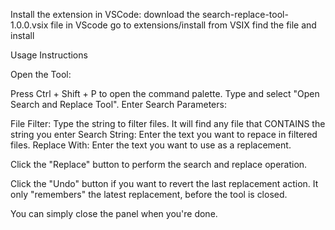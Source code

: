 Install the extension in VSCode:
    download the search-replace-tool-1.0.0.vsix file
    in VScode go to extensions/install from VSIX
    find the file and install

Usage Instructions

Open the Tool:

Press Ctrl + Shift + P to open the command palette.
Type and select "Open Search and Replace Tool".
Enter Search Parameters:

File Filter: Type the string to filter files. It will find any file that CONTAINS the string you enter
Search String: Enter the text you want to repace in filtered files.
Replace With: Enter the text you want to use as a replacement.

Click the "Replace" button to perform the search and replace operation.

Click the "Undo" button if you want to revert the last replacement action.
It only "remembers" the latest replacement, before the tool is closed.

You can simply close the panel when you're done.
